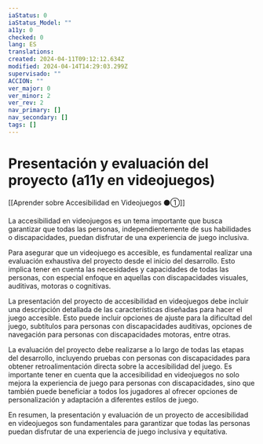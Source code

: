 ```yaml
---
iaStatus: 0
iaStatus_Model: ""
a11y: 0
checked: 0
lang: ES
translations: 
created: 2024-04-11T09:12:12.634Z
modified: 2024-04-14T14:29:03.299Z
supervisado: ""
ACCION: ""
ver_major: 0
ver_minor: 2
ver_rev: 2
nav_primary: []
nav_secondary: []
tags: []
---
```

# Presentación y evaluación del proyecto (a11y en videojuegos)

[[Aprender sobre Accesibilidad en Videojuegos ⚫①]]

La accesibilidad en videojuegos es un tema importante que busca garantizar que todas las personas, independientemente de sus habilidades o discapacidades, puedan disfrutar de una experiencia de juego inclusiva. 

Para asegurar que un videojuego es accesible, es fundamental realizar una evaluación exhaustiva del proyecto desde el inicio del desarrollo. Esto implica tener en cuenta las necesidades y capacidades de todas las personas, con especial enfoque en aquellas con discapacidades visuales, auditivas, motoras o cognitivas.

La presentación del proyecto de accesibilidad en videojuegos debe incluir una descripción detallada de las características diseñadas para hacer el juego accesible. Esto puede incluir opciones de ajuste para la dificultad del juego, subtítulos para personas con discapacidades auditivas, opciones de navegación para personas con discapacidades motoras, entre otras.

La evaluación del proyecto debe realizarse a lo largo de todas las etapas del desarrollo, incluyendo pruebas con personas con discapacidades para obtener retroalimentación directa sobre la accesibilidad del juego. Es importante tener en cuenta que la accesibilidad en videojuegos no solo mejora la experiencia de juego para personas con discapacidades, sino que también puede beneficiar a todos los jugadores al ofrecer opciones de personalización y adaptación a diferentes estilos de juego.

En resumen, la presentación y evaluación de un proyecto de accesibilidad en videojuegos son fundamentales para garantizar que todas las personas puedan disfrutar de una experiencia de juego inclusiva y equitativa.
